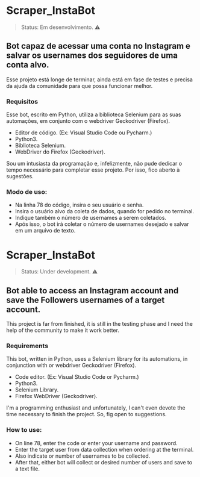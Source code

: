 # Scraper_InstaBot

> Status: Em desenvolvimento. ⚠️

## Bot capaz de acessar uma conta no Instagram e salvar os usernames dos seguidores de uma conta alvo.

Esse projeto está longe de terminar, ainda está em fase de testes e precisa da ajuda da comunidade para que possa funcionar melhor. 

### Requisitos
Esse bot, escrito em Python, utiliza a biblioteca Selenium para as suas automações, em conjunto com o webdriver Geckodriver (Firefox).
+ Editor de código. (Ex: Visual Studio Code ou Pycharm.)
+ Python3.
+ Biblioteca Selenium.
+ WebDriver do Firefox (Geckodriver).

Sou um intusiasta da programação e, infelizmente, não pude dedicar o tempo necessário para completar esse projeto. Por isso, fico aberto à sugestões.

### Modo de uso:
+ Na linha 78 do código, insira o seu usuário e senha. 
+ Insira o usuário alvo da coleta de dados, quando for pedido no terminal.
+ Indique também o número de usernames a serem coletados. 
+ Após isso, o bot irá coletar o número de usernames desejado e salvar em um arquivo de texto. 


# Scraper_InstaBot

> Status: Under development. ⚠️

## Bot able to access an Instagram account and save the Followers usernames of a target account.

This project is far from finished, it is still in the testing phase and I need the help of the community to make it work better.

### Requirements
This bot, written in Python, uses a Selenium library for its automations, in conjunction with or webdriver Geckodriver (Firefox).
+ Code editor. (Ex: Visual Studio Code or Pycharm.)
+ Python3.
+ Selenium Library.
+ Firefox WebDriver (Geckodriver).

I'm a programming enthusiast and unfortunately, I can't even devote the time necessary to finish the project. So, fig open to suggestions.

### How to use:
+ On line 78, enter the code or enter your username and password.
+ Enter the target user from data collection when ordering at the terminal.
+ Also indicate or number of usernames to be collected.
+ After that, either bot will collect or desired number of users and save to a text file.